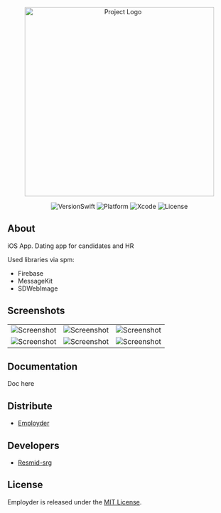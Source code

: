 
<p align="center">
      <img src="https://firebasestorage.googleapis.com/v0/b/employder.appspot.com/o/Logotip_E.svg?alt=media&token=09d25220-de8e-4a45-b647-de58cf85912a" alt="Project Logo" width="426">
</p>

<p align="center">
    <img src="https://img.shields.io/badge/Swift%20Compatibility-5.7%20%7C%205.6-orange" alt="VersionSwift">
    <img src="https://img.shields.io/badge/Platform%20Compatibility-iOS-blue" alt="Platform">
    <img src="https://img.shields.io/badge/Xcode-14-blue" alt="Xcode">
    <img src="https://img.shields.io/badge/License-MIT-brightgreen" alt="License">
</p>

## About

iOS App. Dating app for candidates and HR

Used libraries via spm:
- Firebase
- MessageKit
- SDWebImage

## Screenshots

<table>
<tr>
<td><img src="https://firebasestorage.googleapis.com/v0/b/employder.appspot.com/o/SS%20Employder%201.png?alt=media&token=0a0db25d-00bf-46e8-9882-2491ad721eff" alt="Screenshot"></td>
<td><img src="https://firebasestorage.googleapis.com/v0/b/employder.appspot.com/o/SS%20Employder%202.png?alt=media&token=81f8d746-34fb-4943-95be-f8cc722f9136" alt="Screenshot"></td>
<td><img src="https://firebasestorage.googleapis.com/v0/b/employder.appspot.com/o/SS%20Employder%203.png?alt=media&token=07e6e976-67da-469b-8a22-8c44fe7f2e64" alt="Screenshot"></tr>
</tr>
<tr>
<td><img src="https://firebasestorage.googleapis.com/v0/b/employder.appspot.com/o/SS%20Employder%204.png?alt=media&token=ab9c5528-46c7-48e6-8f39-e31d6e8bb931" alt="Screenshot"></td>
<td><img src="https://firebasestorage.googleapis.com/v0/b/employder.appspot.com/o/SS%20Employder%205.png?alt=media&token=021aaa99-c8bd-4b5a-81d9-a4ae1d17a534" alt="Screenshot"></td>
<td><img src="https://firebasestorage.googleapis.com/v0/b/employder.appspot.com/o/SS%20Employder%206.png?alt=media&token=f051021c-0a6a-4cb9-958f-0fc0680ee9e7" alt="Screenshot"></tr>
</tr>
</table>

  



## Documentation

Doc here

## Distribute

- [Employder](link)

## Developers

- [Resmid-srg](https://github.com/Resmid-srg)

## License

Employder is released under the [MIT License](https://github.com/Resmid-srg/Employder/blob/main/LICENSE.txt).
